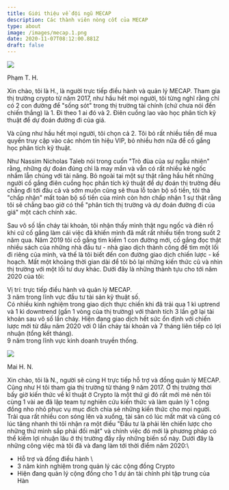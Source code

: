 ```yaml
---
title: Giới thiệu về đội ngũ MECAP
description: Các thành viên nòng cốt của MECAP
type: about
image: /images/mecap.1.png
date: 2020-11-07T08:12:00.881Z
draft: false
---
```

![](/images/photo_2020-11-07_15-54-44.jpg)

Phạm T. H.

Xin chào, tôi là H., là người trực tiếp điều hành và quản lý MECAP. Tham gia thị trường crypto từ năm 2017, như hầu hết mọi người, tôi từng nghĩ rằng chỉ có 2 con đường để "sống sót" trong thị trường tài chính (chứ chưa nói đến chiến thắng) là 1. Đi theo 1 ai đó và 2. Điên cuồng lao vào học phân tích kỹ thuật để dự đoán đường đi của giá.

Và cũng như hầu hết mọi người, tôi chọn cả 2. Tôi bỏ rất nhiều tiền để mua quyền truy cập vào các nhóm tín hiệu VIP, bỏ nhiều hơn nữa để cố gắng học phân tích kỹ thuật. 

Như Nassim Nicholas Taleb nói trong cuốn "Trò đùa của sự ngẫu nhiên" rằng, những dự đoán đúng chỉ là may mắn và vẫn có rất nhiều kẻ ngốc nhầm lẫn chúng với tài năng. Bỏ ngoài tai một sự thật rằng hầu hết những người cố gắng điên cuồng học phân tích kỹ thuật để dự đoán thị trường đều chẳng đi tới đâu cả và sớm muộn cũng sẽ thua lỗ toàn bộ số tiền, tôi thà "chấp nhận" mất toàn bộ số tiền của mình còn hơn chấp nhận 1 sự thật rằng tôi sẽ chẳng bao giờ có thể "phân tích thị trường và dự đoán đường đi của giá" một cách chính xác.

Sau vô số lần cháy tài khoản, tôi nhận thấy mình thật ngu ngốc và điên rồ khi cứ cố gắng làm cái việc đã khiến mình đã mất rất nhiều tiền trong suốt 2 năm qua. Năm 2019 tôi cố gắng tìm kiếm 1 con đường mới, cố gắng đọc thật nhiều sách của những nhà đầu tư - nhà giao dịch thành công để tìm một lối đi riêng của mình, và thế là tôi biết đến con đường giao dịch chiến lược - kế hoạch. Mất một khoảng thời gian dài để tôi bỏ lại những kiến thức cũ và nhìn thị trường với một lối tư duy khác. Dưới đây là những thành tựu cho tới năm 2020 của tôi:

Vị trí: trực tiếp điều hành và quản lý MECAP.\
3 năm trong lĩnh vực đầu tư tài sản kỹ thuật số.\
Có nhiều kinh nghiệm trong giao dịch thực chiến khi đã trải qua 1 kì uptrend và 1 kì downtrend (gần 1 vòng của thị trường) với thành tích 3 lần gỡ lại tài khoản sau vô số lần cháy. Hiện đang giao dịch hết sức ổn định với chiến lược mới từ đầu năm 2020 với 0 lần cháy tài khoản và 7 tháng liên tiếp có lợi nhuận (tổng kết tháng).\
9 năm trong lĩnh vực kinh doanh truyền thống.

![](/images/hn.png)

Mai H. N.

Xin chào, tôi là N., người sẽ cùng H trực tiếp hỗ trợ và đồng quản lý MECAP. Cũng như H tôi tham gia thị trường từ tháng 9 năm 2017. Ở thị trường thời bấy giờ kiến thức về kĩ thuật ở Crypto là một thứ gì đó rất mới mẻ nên tôi cùng 1 vài ae đã lập team tự nghiên cứu kiến thức và làm quản lý 1 cộng đồng nho nhỏ phục vụ mục đích chia sẻ những kiến thức cho mọi người.   Trải qua rất nhiều con sóng lên và xuống, tài sản có lúc mất mát và cũng có lúc tăng nhanh thì tôi nhận ra một điều "Đầu tư là phải lên chiến lược cho những thứ mình sắp phải đối mặt" và chính việc đó mới là phương pháp có thể kiếm lợi nhuận  lâu ở thị trường đầy rẫy những biến số này. Dưới đây là những công việc mà tôi đã và đang làm tới thời điểm năm 2020:\
- Hỗ trợ và đồng điều hành \
- 3 năm kinh nghiệm trong  quản lý các cộng đồng Crypto
- Hiện đang quản lý cộng đồng cho 1 dự án tài chính phi tập trung của Hàn